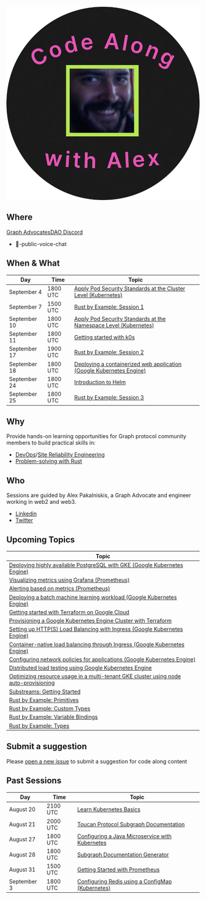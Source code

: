 ![code-along-logo](/assets/img/code-along-with-alex-logo.svg)

## Where
[Graph AdvocatesDAO Discord](https://t.co/xYb6Fgb98n)
* 🎤-public-voice-chat

## When & What

| Day | Time | Topic | 
| --- | --- | --- | 
| September 4 | 1800 UTC | [Apply Pod Security Standards at the Cluster Level (Kubernetes)](https://kubernetes.io/docs/tutorials/security/cluster-level-pss/) |
| September 7 | 1500 UTC | [Rust by Example: Session 1](https://doc.rust-lang.org/stable/rust-by-example/hello.html) |
| September 10 | 1800 UTC | [Apply Pod Security Standards at the Namespace Level (Kubernetes)](https://kubernetes.io/docs/tutorials/security/ns-level-pss/) |
| September 11 | 1800 UTC | [Getting started with k0s](https://docs.k0sproject.io/v1.23.6+k0s.2/) |
| September 17 | 1900 UTC | [Rust by Example: Session 2](TBD) |
| September 18 | 1800 UTC | [Deploying a containerized web application (Google Kubernetes Engine)](https://cloud.google.com/kubernetes-engine/docs/tutorials/hello-app) |
| September 24 | 1800 UTC | [Introduction to Helm](https://helm.sh/docs/intro/) |
| September 25 | 1800 UTC | [Rust by Example: Session 3](TBD) |



## Why
Provide hands-on learning opportunities for Graph protocol community members to build practical skills in:
* [DevOps](https://en.wikipedia.org/wiki/DevOps)/[Site Reliability Engineering](https://en.wikipedia.org/wiki/Site_reliability_engineering)
* [Problem-solving with Rust](https://en.wikipedia.org/wiki/Rust_(programming_language))

## Who
Sessions are guided by Alex Pakalniskis, a Graph Advocate and engineer working in web2 and web3.
* [Linkedin](https://www.linkedin.com/in/alexpakalniskis3/)
* [Twitter](https://twitter.com/alexpakalniskis)

## Upcoming Topics

| Topic | 
| --- | 
| [Deploying highly available PostgreSQL with GKE (Google Kubernetes Engine)](https://cloud.google.com/architecture/deploying-highly-available-postgresql-with-gke) |
| [Visualizing metrics using Grafana (Prometheus)](https://prometheus.io/docs/tutorials/visualizing_metrics_using_grafana/) |
| [Alerting based on metrics (Prometheus)](https://prometheus.io/docs/tutorials/alerting_based_on_metrics/) |
| [Deploying a batch machine learning workload (Google Kubernetes Engine)](https://cloud.google.com/kubernetes-engine/docs/tutorials/batch-ml-workload) |
| [Getting started with Terraform on Google Cloud](https://learn.hashicorp.com/collections/terraform/gcp-get-started) |
| [Provisioning a Google Kubernetes Engine Cluster with Terraform](https://learn.hashicorp.com/tutorials/terraform/gke?in=terraform/kubernetes) |
| [Setting up HTTP(S) Load Balancing with Ingress (Google Kubernetes Engine)](https://cloud.google.com/kubernetes-engine/docs/tutorials/http-balancer) |
| [Container-native load balancing through Ingress (Google Kubernetes Engine)](https://cloud.google.com/kubernetes-engine/docs/how-to/container-native-load-balancing) |
| [Configuring network policies for applications (Google Kubernetes Engine)](https://cloud.google.com/kubernetes-engine/docs/tutorials/network-policy) |
| [Distributed load testing using Google Kubernetes Engine](https://cloud.google.com/architecture/distributed-load-testing-using-gke) |
| [Optimizing resource usage in a multi-tenant GKE cluster using node auto-provisioning](https://cloud.google.com/architecture/optimizing-resources-in-multi-tenant-gke-clusters-with-auto-provisioning) |
| [Substreams: Getting Started](https://substreams.streamingfast.io/developer-guide/overview) |
| [Rust by Example: Primitives](https://doc.rust-lang.org/stable/rust-by-example/primitives.html) |
| [Rust by Example: Custom Types](https://doc.rust-lang.org/stable/rust-by-example/custom_types.html) |
| [Rust by Example: Variable Bindings](https://doc.rust-lang.org/stable/rust-by-example/variable_bindings.html) |
| [Rust by Example: Types](https://doc.rust-lang.org/stable/rust-by-example/types.html) | 

## Submit a suggestion
Please [open a new issue](https://github.com/alex-pakalniskis/CodeAlongSchedule/issues/new) to submit a suggestion for code along content

## Past Sessions

| Day | Time | Topic | 
| --- | --- | --- | 
| August 20 | 2100 UTC | [Learn Kubernetes Basics](https://kubernetes.io/docs/tutorials/kubernetes-basics/) | 
| August 21 | 2000 UTC | [Toucan Protocol Subgraph Documentation](https://github.com/alex-pakalniskis/CodeAlong-ToucanProtocolSubgraphDocs) |
| August 27 | 1800 UTC | [Configuring a Java Microservice with Kubernetes](https://kubernetes.io/docs/tutorials/configuration/configure-java-microservice/) |
| August 28 | 1800 UTC | [Subgraph Documentation Generator](https://github.com/alex-pakalniskis/SubgraphSchemaEntitiesDocGenerator) |
| August 31 | 1500 UTC | [Getting Started with Prometheus](https://prometheus.io/docs/tutorials/getting_started/) |
| September 3 | 1800 UTC | [Configuring Redis using a ConfigMap (Kubernetes)](https://kubernetes.io/docs/tutorials/configuration/configure-redis-using-configmap/) |


